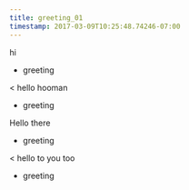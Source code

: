 ```yaml
---
title: greeting_01
timestamp: 2017-03-09T10:25:48.74246-07:00
---
```


hi
* greeting

< hello hooman
* greeting

Hello there
* greeting

< hello to you too
* greeting
